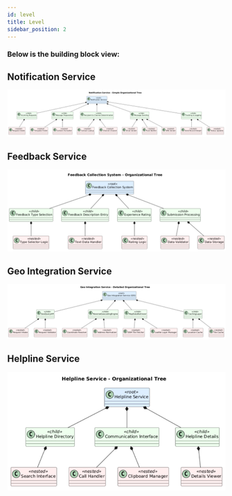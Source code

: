 ```yaml
---
id: level
title: Level
sidebar_position: 2
---
```


### Below is the building block view:

## Notification Service

![Project-C Building Block Diagram](../../static/img/assets/BuildingBlockView/NotificationService.png)

## Feedback Service

![Project-C Building Block Diagram](../../static/img/assets/BuildingBlockView/FeedbackService.png)

## Geo Integration Service

![Project-C Building Block Diagram](../../static/img/assets/BuildingBlockView/GeoService.png)

## Helpline Service

![Project-C Building Block Diagram](../../static/img/assets/BuildingBlockView/HelplineService.png)